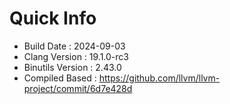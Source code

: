 # Quick Info
* Build Date : 2024-09-03
* Clang Version : 19.1.0-rc3
* Binutils Version : 2.43.0
* Compiled Based : https://github.com/llvm/llvm-project/commit/6d7e428d

